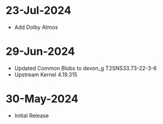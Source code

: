 # 23-Jul-2024
- Add Dolby Atmos

# 29-Jun-2024
- Updated Common Blobs to devon_g T2SNS33.73-22-3-6
- Upstream Kernel 4.19.315

# 30-May-2024
- Initial Release
